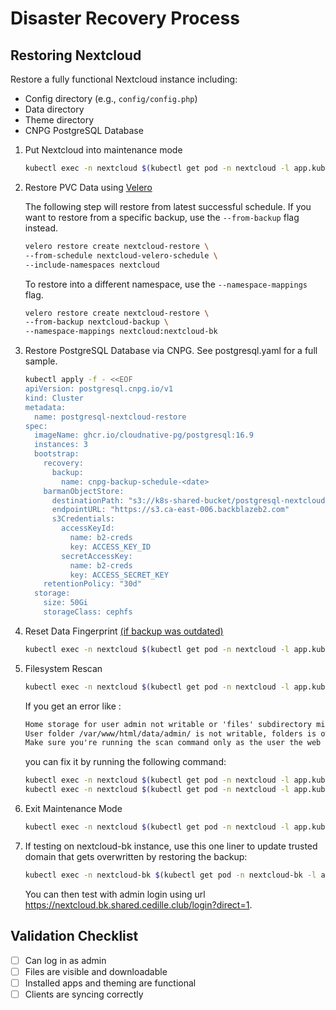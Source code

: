 # Disaster Recovery Process

## Restoring Nextcloud

Restore a fully functional Nextcloud instance including:

* Config directory (e.g., `config/config.php`)
* Data directory
* Theme directory
* CNPG PostgreSQL Database

1. Put Nextcloud into maintenance mode

    ```bash
    kubectl exec -n nextcloud $(kubectl get pod -n nextcloud -l app.kubernetes.io/name=nextcloud -o jsonpath="{.items[0].metadata.name}") -- php occ maintenance:mode --on
    ```

2. Restore PVC Data using
  [Velero](https://velero.io/docs/main/restore-reference/)

    The following step will restore from latest successful schedule. If you want
    to restore from a specific backup, use the `--from-backup` flag instead.

    ```bash
    velero restore create nextcloud-restore \
    --from-schedule nextcloud-velero-schedule \
    --include-namespaces nextcloud
    ```

    To restore into a different namespace, use the `--namespace-mappings` flag.

    ```bash
    velero restore create nextcloud-restore \
    --from-backup nextcloud-backup \
    --namespace-mappings nextcloud:nextcloud-bk
    ```

3. Restore PostgreSQL Database via CNPG. See postgresql.yaml for a full sample.

    ```bash
    kubectl apply -f - <<EOF
    apiVersion: postgresql.cnpg.io/v1
    kind: Cluster
    metadata:
      name: postgresql-nextcloud-restore
    spec:
      imageName: ghcr.io/cloudnative-pg/postgresql:16.9
      instances: 3
      bootstrap:
        recovery:
          backup:
            name: cnpg-backup-schedule-<date>
        barmanObjectStore:
          destinationPath: "s3://k8s-shared-bucket/postgresql-nextcloud"
          endpointURL: "https://s3.ca-east-006.backblazeb2.com"
          s3Credentials:
            accessKeyId:
              name: b2-creds
              key: ACCESS_KEY_ID
            secretAccessKey:
              name: b2-creds
              key: ACCESS_SECRET_KEY
        retentionPolicy: "30d"
      storage:
        size: 50Gi
        storageClass: cephfs
    ```

4. Reset Data Fingerprint [(if backup was
   outdated)](https://docs.nextcloud.com/server/latest/admin_manual/maintenance/restore.html#synchronising-with-clients-after-data-recovery)

    ```bash
    kubectl exec -n nextcloud $(kubectl get pod -n nextcloud -l app.kubernetes.io/name=nextcloud -o jsonpath="{.items[0].metadata.name}") -- php occ maintenance:data-fingerprint
    ```

5. Filesystem Rescan

    ```bash
    kubectl exec -n nextcloud $(kubectl get pod -n nextcloud -l app.kubernetes.io/name=nextcloud -o jsonpath="{.items[0].metadata.name}") -- php occ files:scan --all
    ```

    If you get an error like :

    ```txt
    Home storage for user admin not writable or 'files' subdirectory missing
    User folder /var/www/html/data/admin/ is not writable, folders is owned by root and has mode 42700
    Make sure you're running the scan command only as the user the web server runs as
    ```

    you can fix it by running the following command:

    ```bash
    kubectl exec -n nextcloud $(kubectl get pod -n nextcloud -l app.kubernetes.io/name=nextcloud -o jsonpath="{.items[0].metadata.name}") -- chown -R www-data:www-data /var/www/html/data
    kubectl exec -n nextcloud $(kubectl get pod -n nextcloud -l app.kubernetes.io/name=nextcloud -o jsonpath="{.items[0].metadata.name}") -- php occ files:scan --all
    ```

6. Exit Maintenance Mode

    ```bash
    kubectl exec -n nextcloud $(kubectl get pod -n nextcloud -l app.kubernetes.io/name=nextcloud -o jsonpath="{.items[0].metadata.name}") -- php occ maintenance:mode --off
    ```

7. If testing on nextcloud-bk instance, use this one liner to update trusted domain that gets overwritten by restoring the backup:

    ```bash
    kubectl exec -n nextcloud-bk $(kubectl get pod -n nextcloud-bk -l app.kubernetes.io/name=nextcloud -o jsonpath="{.items[0].metadata.name}") -- sed -i "/'trusted_domains' =>/,/),/c\  'trusted_domains' => \n  array (\n    0 => 'nextcloud.bk.shared.cedille.club',\n  )," /var/www/html/config/config.php
    ```

    You can then test with admin login using url <https://nextcloud.bk.shared.cedille.club/login?direct=1>.

## Validation Checklist

* [ ] Can log in as admin
* [ ] Files are visible and downloadable
* [ ] Installed apps and theming are functional
* [ ] Clients are syncing correctly
